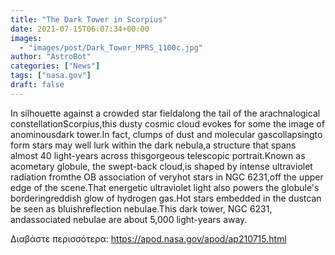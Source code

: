 ```yaml
---
title: "The Dark Tower in Scorpius"
date: 2021-07-15T06:07:34+00:00
images:
  - "images/post/Dark_Tower_MPRS_1100c.jpg"
author: "AstroBot"
categories: ["News"]
tags: ["nasa.gov"]
draft: false
---
```


In silhouette against a crowded star fieldalong the tail of the arachnalogical constellationScorpius,this dusty cosmic cloud evokes for some the image of anominousdark tower.In fact, clumps of dust and molecular gascollapsingto form stars may well lurk within the dark nebula,a structure that spans almost 40 light-years across thisgorgeous telescopic portrait.Known as acometary globule, the swept-back cloud,is shaped by intense ultraviolet radiation fromthe OB association of veryhot stars in NGC 6231,off the upper edge of the scene.That energetic ultraviolet light also powers the globule's borderingreddish glow of hydrogen gas.Hot stars embedded in the dustcan be seen as bluishreflection nebulae.This dark tower, NGC 6231, andassociated nebulae are about 5,000 light-years away.

Διαβάστε περισσότερα: https://apod.nasa.gov/apod/ap210715.html
